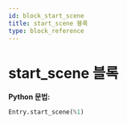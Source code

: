 ```yaml
---
id: block_start_scene
title: start_scene 블록
type: block_reference
---
```


# start_scene 블록

**Python 문법:**
```python
Entry.start_scene(%1)
```

